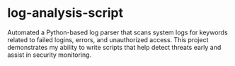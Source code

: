 # log-analysis-script 
Automated a Python-based log parser that scans system logs for keywords related to failed logins, errors, and unauthorized access. This project demonstrates my ability to write scripts that help detect threats early and assist in security monitoring.
